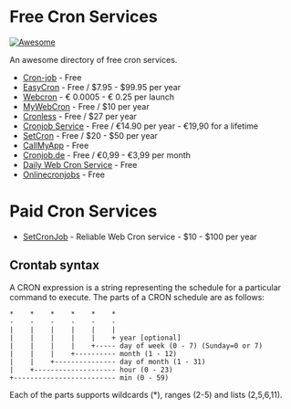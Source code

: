 # Free Cron Services

[![Awesome](https://awesome.re/badge.svg)](https://awesome.re)

An awesome directory of free cron services.

- [Cron-job](https://cron-job.org/) - Free 
- [EasyCron](https://easycron.com/) - 	Free / $7.95 - $99.95 per year
- [Webcron](https://www.webcron.org) - € 0.0005 - € 0.25 per launch	
- [MyWebCron](http://www.mywebcron.com/) - Free / $10 per year	
- [Cronless](https://cronless.com/) - Free / $27 per year	
- [Cronjob Service](https://www.cronjobservice.net) - Free / €14.90 per year - €19,90 for a lifetime	
- [SetCron](https://www.setcron.com/) - Free / $20 - $50 per year	
- [CallMyApp](http://callmyapp.com/) - Free	
- [Cronjob.de](https://www.cronjob.de/) - Free / €0,99 - €3,99 per month	
- [Daily Web Cron Service](http://www.crondroid.com/cron/daily) - Free	
- [Onlinecronjobs](http://www.onlinecronjobs.com/) - Free	

# Paid Cron Services

- [SetCronJob](https://setcronjob.com) - Reliable Web Cron service - $10 - $100 per year

Crontab syntax
--------------

A CRON expression is a string representing the schedule for a particular command to execute.  The parts of a CRON schedule are as follows:

    *    *    *    *    *    *
    -    -    -    -    -    -
    |    |    |    |    |    |
    |    |    |    |    |    + year [optional]
    |    |    |    |    +----- day of week (0 - 7) (Sunday=0 or 7)
    |    |    |    +---------- month (1 - 12)
    |    |    +--------------- day of month (1 - 31)
    |    +-------------------- hour (0 - 23)
    +------------------------- min (0 - 59)

Each of the parts supports wildcards (*), ranges (2-5) and lists (2,5,6,11).
